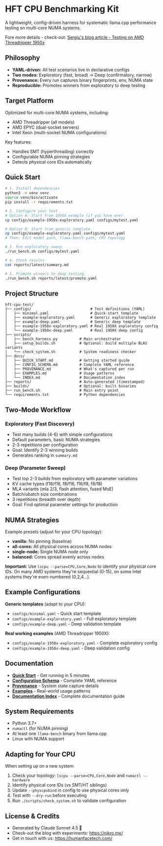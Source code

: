 # HFT CPU Benchmarking Kit

A lightweight, config-driven harness for systematic llama.cpp performance testing on multi-core NUMA systems. 

Fore more details - check-out: [Sergiu's blog article - Testing on AMD Threadripper 1950x](https://nikro.me/articles/professional/cpu-only-llm-inference/)

## Philosophy

- **YAML-driven:** All test scenarios live in declarative configs
- **Two modes:** Exploratory (fast, broad) → Deep (confirmatory, narrow)
- **Provenance:** Every run captures binary fingerprints, env, NUMA state
- **Reproducible:** Promotes winners from exploratory to deep testing

## Target Platform

Optimized for multi-core NUMA systems, including:
- AMD Threadripper (all models)
- AMD EPYC (dual-socket servers)
- Intel Xeon (multi-socket NUMA configurations)

Key features:
- Handles SMT (hyperthreading) correctly
- Configurable NUMA pinning strategies
- Detects physical core IDs automatically

## Quick Start

```bash
# 1. Install dependencies
python3 -m venv venv
source venv/bin/activate
pip install -r requirements.txt

# 2. Configure your test
# Option A: Start from 1950X example (if you have one)
cp configs/example-1950x-exploratory.yaml configs/mytest.yaml

# Option B: Start from generic template
cp configs/example-exploratory.yaml configs/mytest.yaml
# Then: Edit model path, llama-bench path, CPU topology

# 3. Run exploratory sweep
./run_bench.sh configs/mytest.yaml

# 4. Check results
cat reports/latest/summary.md

# 5. Promote winners to deep testing
./run_bench.sh reports/latest/promote.yaml
```

## Project Structure

```
hft-cpu-test/
├── configs/                           # Test definitions (YAML)
│   ├── minimal.yaml                   # Quick-start template
│   ├── example-exploratory.yaml       # Generic exploratory template
│   ├── example-deep.yaml              # Generic deep template
│   ├── example-1950x-exploratory.yaml # Real 1950X exploratory config
│   └── example-1950x-deep.yaml        # Real 1950X deep config
├── scripts/
│   ├── bench_harness.py          # Main orchestrator
│   ├── setup_builds.sh           # Optional: build multiple BLAS variants
│   └── check_system.sh           # System readiness checker
├── docs/
│   ├── QUICK_START.md            # Getting started guide
│   ├── CONFIG_SCHEMA.md          # Complete YAML reference
│   ├── PROVENANCE.md             # What's captured per run
│   ├── EXAMPLES.md               # Usage patterns
│   └── INDEX.md                  # Documentation index
├── reports/                      # Auto-generated (timestamped)
├── builds/                       # Optional: built binaries
├── run_bench.sh                  # Main entry point
└── requirements.txt              # Python dependencies
```

## Two-Mode Workflow

### Exploratory (Fast Discovery)
- Test many builds (4-6) with simple configurations
- Default parameters, basic NUMA strategies
- 2-3 repetitions per configuration
- Goal: Identify 2-3 winning builds
- Generates ranking in `summary.md`

### Deep (Parameter Sweep)
- Test top 2-3 builds from exploratory with parameter variations
- KV cache types (f16/f16, f8/f16, f16/f8, f8/f8)
- MLA variants (mla 2/3, flash attention, fused MoE)
- Batch/ubatch size combinations
- 3 repetitions (breadth over depth)
- Goal: Find optimal parameter settings for production

## NUMA Strategies

Example presets (adjust for your CPU topology):

- **vanilla:** No pinning (baseline)
- **all-cores:** All physical cores across NUMA nodes
- **single-node:** Single NUMA node only
- **balanced:** Cores spread evenly across nodes

**Important:** Use `lscpu --parse=CPU,Core,Node` to identify your physical core IDs. On many AMD systems they're sequential (0-15), on some Intel systems they're even-numbered (0,2,4...).

## Example Configurations

**Generic templates** (adapt to your CPU):
- `configs/minimal.yaml` - Quick start template
- `configs/example-exploratory.yaml` - Full exploratory template
- `configs/example-deep.yaml` - Deep validation template

**Real working examples** (AMD Threadripper 1950X):
- `configs/example-1950x-exploratory.yaml` - Complete exploratory config
- `configs/example-1950x-deep.yaml` - Deep validation config

## Documentation

- **[Quick Start](docs/QUICK_START.md)** - Get running in 5 minutes
- **[Configuration Schema](docs/CONFIG_SCHEMA.md)** - Complete YAML reference
- **[Provenance](docs/PROVENANCE.md)** - System state capture details
- **[Examples](docs/EXAMPLES.md)** - Real-world usage patterns
- **[Documentation Index](docs/INDEX.md)** - Complete documentation guide

## System Requirements

- Python 3.7+
- `numactl` (for NUMA pinning)
- At least one `llama-bench` binary from llama.cpp
- Linux with NUMA support

## Adapting for Your CPU

When setting up on a new system:

1. Check your topology: `lscpu --parse=CPU,Core,Node` and `numactl --hardware`
2. Identify physical core IDs (vs SMT/HT siblings)
3. Update `--physcpubind` in config to use physical cores only
4. Test with `--dry-run` before executing
5. Run `./scripts/check_system.sh` to validate configuration

## License & Credits

- Generated by Claude Sonnet 4.5 🤖
- Check-out the blog with experiments: https://nikro.me/
- Get in touch with us: https://humanfacetech.com/
